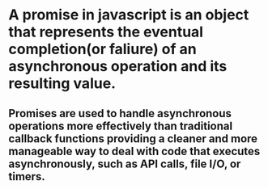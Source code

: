 # A promise in javascript  is an object that represents the eventual completion(or faliure) of an asynchronous operation and its resulting value.

## Promises are used to handle asynchronous operations more effectively than traditional callback functions providing a cleaner and more manageable way to deal with code that executes  asynchronously, such as API calls, file I/O, or timers.


